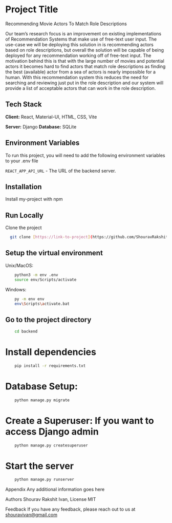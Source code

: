 # Project Title
Recommending Movie Actors To Match Role Descriptions

Our team’s research focus is an improvement on existing implementations of Recommendation Systems that make use of free-text user input. The use-case we will be deploying this solution in is recommending actors based on role descriptions, but overall the solution will be capable of being deployed for any recommendation working off of free-text input. The motivation behind this is that with the large number of movies and potential actors it becomes hard to find actors that match role descriptions as finding the best (available) actor from a sea of actors is nearly impossible for a human. With this recommendation system this reduces the need for searching and reviewing just put in the role description and our system will provide a list of acceptable actors that can work in the role description.

## Tech Stack

**Client:** React, Material-UI, HTML, CSS, Vite

**Server:** Django
**Database:** SQLite

## Environment Variables

To run this project, you will need to add the following environment variables to your .env file

`REACT_APP_API_URL` - The URL of the backend server.

## Installation

Install my-project with npm


## Run Locally
Clone the project

```bash
  git clone [https://link-to-project](https://github.com/ShouravRakshit/CPSC-571-Project.git)
```

## Setup the virtual environment
   Unix/MacOS:
```bash
    python3 -m env .env
    source env/Scripts/activate
```
 Windows:
```bash
    py -m env env
    env\Scripts\activate.bat
```

## Go to the project directory
```bash
    cd backend
```

# Install dependencies

```bash
    pip install -r requirements.txt
```

# Database Setup:

```bash
    python manage.py migrate
```

# Create a Superuser: If you want to access Django admin

```bash
    python manage.py createsuperuser
```

# Start the server
```bash
    python manage.py runserver
```
Appendix
Any additional information goes here

Authors
Shourav Rakshit Ivan, 
License
MIT

Feedback
If you have any feedback, please reach out to us at shouravivan@gmail.com

